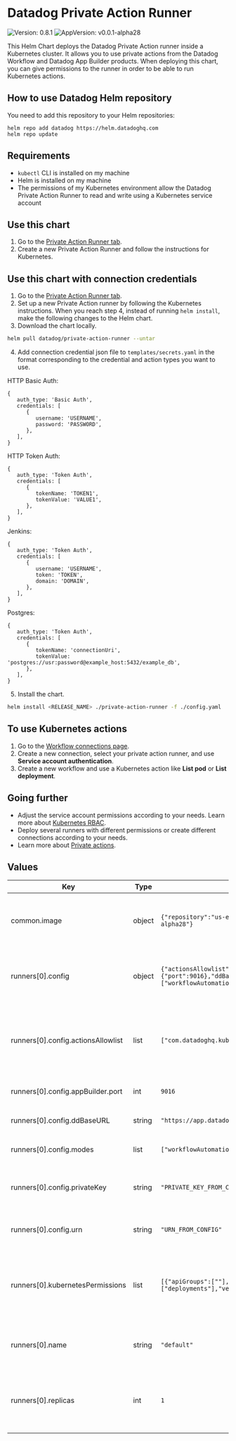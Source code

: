 # Datadog Private Action Runner

![Version: 0.8.1](https://img.shields.io/badge/Version-0.8.1-informational?style=flat-square) ![AppVersion: v0.0.1-alpha28](https://img.shields.io/badge/AppVersion-v0.0.1--alpha28-informational?style=flat-square)

This Helm Chart deploys the Datadog Private Action runner inside a Kubernetes cluster. It allows you to use private actions from the Datadog Workflow and Datadog App Builder products. When deploying this chart, you can give permissions to the runner in order to be able to run Kubernetes actions.

## How to use Datadog Helm repository

You need to add this repository to your Helm repositories:

```
helm repo add datadog https://helm.datadoghq.com
helm repo update
```

## Requirements
* `kubectl` CLI is installed on my machine
* Helm is installed on my machine
* The permissions of my Kubernetes environment allow the Datadog Private Action Runner to read and write using a Kubernetes service account

## Use this chart
1. Go to the [Private Action Runner tab](https://app.datadoghq.com/workflow/private-action-runners).
2. Create a new Private Action Runner and follow the instructions for Kubernetes.

## Use this chart with connection credentials
1. Go to the [Private Action Runner tab](https://app.datadoghq.com/workflow/private-action-runners).
2. Set up a new Private Action runner by following the Kubernetes instructions. When you reach step 4, instead of running `helm install`, make the following changes to the Helm chart.
3. Download the chart locally.
```bash
helm pull datadog/private-action-runner --untar
```
4. Add connection credential json file to `templates/secrets.yaml` in the format corresponding to the credential and action types you want to use.

HTTP Basic Auth:
```
{
   auth_type: 'Basic Auth',
   credentials: [
      {
         username: 'USERNAME',
         password: 'PASSWORD',
      },
   ],
}
```
HTTP Token Auth:
```
{
   auth_type: 'Token Auth',
   credentials: [
      {
         tokenName: 'TOKEN1',
         tokenValue: 'VALUE1',
      },
   ],
}
```
Jenkins:
```
{
   auth_type: 'Token Auth',
   credentials: [
      {
         username: 'USERNAME',
         token: 'TOKEN',
         domain: 'DOMAIN',
      },
   ],
}
```
Postgres:
```
{
   auth_type: 'Token Auth',
   credentials: [
      {
         tokenName: 'connectionUri',
         tokenValue: 'postgres://usr:password@example_host:5432/example_db',
      },
   ],
}
```
5. Install the chart.
```bash
helm install <RELEASE_NAME> ./private-action-runner -f ./config.yaml
```

## To use Kubernetes actions
1. Go to the [Workflow connections page](https://app.datadoghq.com/workflow/connections).
2. Create a new connection, select your private action runner, and use **Service account authentication**.
3. Create a new workflow and use a Kubernetes action like **List pod** or **List deployment**.

## Going further
* Adjust the service account permissions according to your needs. Learn more about [Kubernetes RBAC](https://kubernetes.io/docs/reference/access-authn-authz/rbac).
* Deploy several runners with different permissions or create different connections according to your needs.
* Learn more about [Private actions](https://docs.datadoghq.com/service_management/app_builder/private_actions).

## Values

| Key | Type | Default | Description |
|-----|------|---------|-------------|
| common.image | object | `{"repository":"us-east4-docker.pkg.dev/datadog-sandbox/apps-on-prem/onprem-runner","tag":"v0.0.1-alpha28"}` | Current Datadog Private Action Runner image |
| runners[0].config | object | `{"actionsAllowlist":["com.datadoghq.kubernetes.core.listPod"],"appBuilder":{"port":9016},"ddBaseURL":"https://app.datadoghq.com","modes":["workflowAutomation","appBuilder"],"privateKey":"PRIVATE_KEY_FROM_CONFIG","urn":"URN_FROM_CONFIG"}` | Configuration for the Datadog Private Action Runner |
| runners[0].config.actionsAllowlist | list | `["com.datadoghq.kubernetes.core.listPod"]` | List of actions that the Datadog Private Action Runner is allowed to execute |
| runners[0].config.appBuilder.port | int | `9016` | Required port for App Builder Mode |
| runners[0].config.ddBaseURL | string | `"https://app.datadoghq.com"` | Base URL of the Datadog app |
| runners[0].config.modes | list | `["workflowAutomation","appBuilder"]` | Modes that the runner can run in |
| runners[0].config.privateKey | string | `"PRIVATE_KEY_FROM_CONFIG"` | The runner's privateKey from the enrollment page |
| runners[0].config.urn | string | `"URN_FROM_CONFIG"` | The runner's URN from the enrollment page |
| runners[0].kubernetesPermissions | list | `[{"apiGroups":[""],"resources":["pods"],"verbs":["list","get"]},{"apiGroups":["apps"],"resources":["deployments"],"verbs":["list","get"]}]` | List of Kubernetes permissions that the Datadog Private Action Runner has |
| runners[0].name | string | `"default"` | Name of the Datadog Private Action Runner |
| runners[0].replicas | int | `1` | Number of pod instances for the Datadog Private Action Runner |
